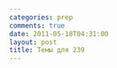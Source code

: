 ```yaml
---
categories: prep
comments: true
date: 2011-05-18T04:31:00
layout: post
title: Темы для 239
---
```


